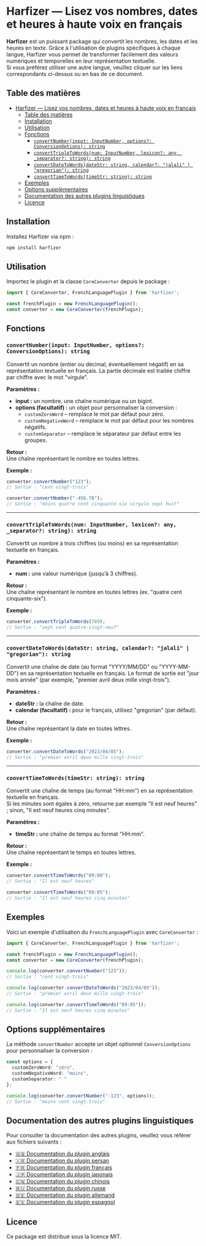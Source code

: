 
# Harfizer — Lisez vos nombres, dates et heures à haute voix en français

**Harfizer** est un puissant package qui convertit les nombres, les dates et les heures en texte. Grâce à l'utilisation de plugins spécifiques à chaque langue, Harfizer vous permet de transformer facilement des valeurs numériques et temporelles en leur représentation textuelle.  
Si vous préférez utiliser une autre langue, veuillez cliquer sur les liens correspondants ci-dessus ou en bas de ce document.

## Table des matières
- [Harfizer — Lisez vos nombres, dates et heures à haute voix en français](#harfizer--lisez-vos-nombres-dates-et-heures-à-haute-voix-en-français)
  - [Table des matières](#table-des-matières)
  - [Installation](#installation)
  - [Utilisation](#utilisation)
  - [Fonctions](#fonctions)
    - [`convertNumber(input: InputNumber, options?: ConversionOptions): string`](#convertnumberinput-inputnumber-options-conversionoptions-string)
    - [`convertTripleToWords(num: InputNumber, lexicon?: any, _separator?: string): string`](#converttripletowordsnum-inputnumber-lexicon-any-_separator-string-string)
    - [`convertDateToWords(dateStr: string, calendar?: "jalali" | "gregorian"): string`](#convertdatetowordsdatestr-string-calendar-jalali--gregorian-string)
    - [`convertTimeToWords(timeStr: string): string`](#converttimetowordstimestr-string-string)
  - [Exemples](#exemples)
  - [Options supplémentaires](#options-supplémentaires)
  - [Documentation des autres plugins linguistiques](#documentation-des-autres-plugins-linguistiques)
  - [Licence](#licence)

## Installation

Installez Harfizer via npm :

```bash
npm install harfizer
```

## Utilisation

Importez le plugin et la classe `CoreConverter` depuis le package :

```typescript
import { CoreConverter, FrenchLanguagePlugin } from 'harfizer';

const frenchPlugin = new FrenchLanguagePlugin();
const converter = new CoreConverter(frenchPlugin);
```

## Fonctions

### `convertNumber(input: InputNumber, options?: ConversionOptions): string`
Convertit un nombre (entier ou décimal, éventuellement négatif) en sa représentation textuelle en français. La partie décimale est traitée chiffre par chiffre avec le mot "virgule".

**Paramètres :**
- **input :** un nombre, une chaîne numérique ou un bigint.
- **options (facultatif) :** un objet pour personnaliser la conversion :
  - `customZeroWord` – remplace le mot par défaut pour zéro.
  - `customNegativeWord` – remplace le mot par défaut pour les nombres négatifs.
  - `customSeparator` – remplace le séparateur par défaut entre les groupes.

**Retour :**  
Une chaîne représentant le nombre en toutes lettres.

**Exemple :**

```typescript
converter.convertNumber("123"); 
// Sortie : "cent vingt-trois"

converter.convertNumber("-456.78"); 
// Sortie : "moins quatre cent cinquante-six virgule sept huit"
```

---

### `convertTripleToWords(num: InputNumber, lexicon?: any, _separator?: string): string`
Convertit un nombre à trois chiffres (ou moins) en sa représentation textuelle en français.

**Paramètres :**
- **num :** une valeur numérique (jusqu’à 3 chiffres).

**Retour :**  
Une chaîne représentant le nombre en toutes lettres (ex. "quatre cent cinquante-six").

**Exemple :**

```typescript
converter.convertTripleToWords(789); 
// Sortie : "sept cent quatre-vingt-neuf"
```

---

### `convertDateToWords(dateStr: string, calendar?: "jalali" | "gregorian"): string`
Convertit une chaîne de date (au format "YYYY/MM/DD" ou "YYYY-MM-DD") en sa représentation textuelle en français. Le format de sortie est "jour mois année" (par exemple, "premier avril deux mille vingt-trois").

**Paramètres :**
- **dateStr :** la chaîne de date.
- **calendar (facultatif) :** pour le français, utilisez "gregorian" (par défaut).

**Retour :**  
Une chaîne représentant la date en toutes lettres.

**Exemple :**

```typescript
converter.convertDateToWords("2023/04/05"); 
// Sortie : "premier avril deux mille vingt-trois"
```

---

### `convertTimeToWords(timeStr: string): string`
Convertit une chaîne de temps (au format "HH:mm") en sa représentation textuelle en français.  
Si les minutes sont égales à zéro, retourne par exemple "Il est neuf heures" ; sinon, "Il est neuf heures cinq minutes".

**Paramètres :**
- **timeStr :** une chaîne de temps au format "HH:mm".

**Retour :**  
Une chaîne représentant le temps en toutes lettres.

**Exemple :**

```typescript
converter.convertTimeToWords("09:00"); 
// Sortie : "Il est neuf heures"

converter.convertTimeToWords("09:05"); 
// Sortie : "Il est neuf heures cinq minutes"
```

## Exemples

Voici un exemple d'utilisation du `FrenchLanguagePlugin` avec `CoreConverter` :

```typescript
import { CoreConverter, FrenchLanguagePlugin } from 'harfizer';

const frenchPlugin = new FrenchLanguagePlugin();
const converter = new CoreConverter(frenchPlugin);

console.log(converter.convertNumber("123")); 
// Sortie : "cent vingt-trois"

console.log(converter.convertDateToWords("2023/04/05")); 
// Sortie : "premier avril deux mille vingt-trois"

console.log(converter.convertTimeToWords("09:05")); 
// Sortie : "Il est neuf heures cinq minutes"
```

## Options supplémentaires

La méthode `convertNumber` accepte un objet optionnel `ConversionOptions` pour personnaliser la conversion :

```typescript
const options = {
  customZeroWord: "zéro",
  customNegativeWord: "moins",
  customSeparator: " "
};

console.log(converter.convertNumber("-123", options)); 
// Sortie : "moins cent vingt-trois"
```

## Documentation des autres plugins linguistiques

Pour consulter la documentation des autres plugins, veuillez vous référer aux fichiers suivants :

- [🇬🇧 Documentation du plugin anglais](../README.md)
- [🇮🇷 Documentation du plugin persan](../docs/persian.md)
- [🇫🇷 Documentation du plugin français](../docs/french.md)
- [🇯🇵 Documentation du plugin japonais](../docs/japanese.md)
- [🇨🇳 Documentation du plugin chinois](../docs/chinese.md)
- [🇷🇺 Documentation du plugin russe](../docs/russian.md)
- [🇩🇪 Documentation du plugin allemand](../docs/german.md)
- [🇪🇸 Documentation du plugin espagnol](../docs/spanish.md)

## Licence

Ce package est distribué sous la licence MIT.
